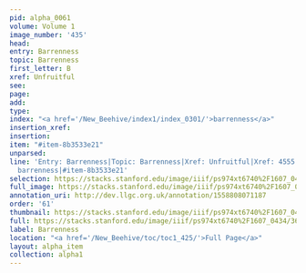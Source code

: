 ```yaml
---
pid: alpha_0061
volume: Volume 1
image_number: '435'
head: 
entry: Barrenness
topic: Barrenness
first_letter: B
xref: Unfruitful
see: 
page: 
add: 
type: 
index: "<a href='/New_Beehive/index1/index_0301/'>barrenness</a>"
insertion_xref: 
insertion: 
item: "#item-8b3533e21"
unparsed: 
line: 'Entry: Barrenness|Topic: Barrenness|Xref: Unfruitful|Xref: 4555 [PAGE_MISSING]|Index:
  barrenness|#item-8b3533e21'
selection: https://stacks.stanford.edu/image/iiif/ps974xt6740%2F1607_0434/368,2619,3018,429/full/0/default.jpg
full_image: https://stacks.stanford.edu/image/iiif/ps974xt6740%2F1607_0434/full/full/0/default.jpg
annotation_uri: http://dev.llgc.org.uk/annotation/1558808071187
order: '61'
thumbnail: https://stacks.stanford.edu/image/iiif/ps974xt6740%2F1607_0434/368,2619,600,180/250,/0/default.jpg
full: https://stacks.stanford.edu/image/iiif/ps974xt6740%2F1607_0434/368,2619,3018,429/full/0/default.jpg
label: Barrenness
location: "<a href='/New_Beehive/toc/toc1_425/'>Full Page</a>"
layout: alpha_item
collection: alpha1
---
```

